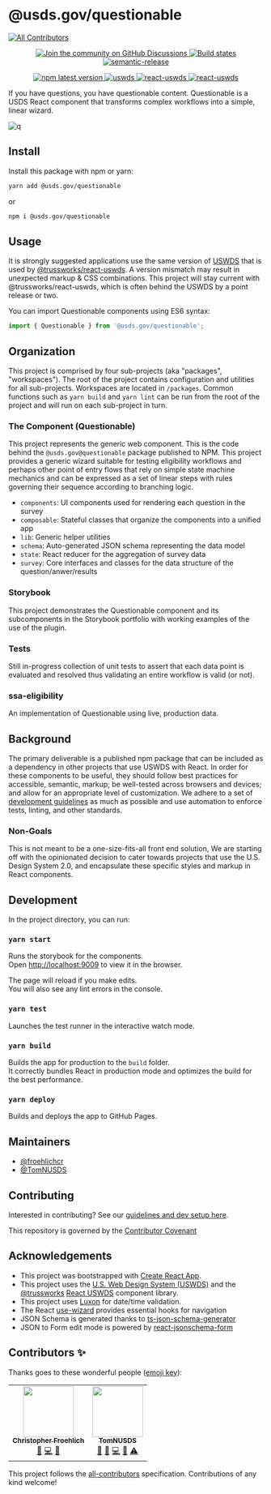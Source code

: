 # @usds.gov/questionable

<!-- ALL-CONTRIBUTORS-BADGE:START - Do not remove or modify this section -->
[![All Contributors](https://img.shields.io/badge/all_contributors-2-orange.svg?style=flat-square)](#contributors-)
<!-- ALL-CONTRIBUTORS-BADGE:END -->

<p align="center">
  <a href="https://github.com/usds/questionable/discussions">
    <img alt="Join the community on GitHub Discussions" src="https://img.shields.io/badge/Join%20the%20community-on%20GitHub%20Discussions-blue">
  </a>
  <a href="https://github.com/usds/questionable/actions?query=workflow%3ARelease+branch%3Amain">
    <img alt="Build states" src="https://github.com/usds/questionable/actions/workflows/release.yml/badge.svg">
  </a>
  <a href="#badge">
    <img alt="semantic-release" src="https://img.shields.io/badge/%20%20%F0%9F%93%A6%F0%9F%9A%80-semantic--release-e10079.svg">
  </a>
</p>
<p align="center">
  <a href="https://www.npmjs.com/package/@usds.gov/questionable">
    <img alt="npm latest version" src="https://img.shields.io/npm/v/@usds.gov/questionable/latest.svg">
  </a>
  <a href="https://www.npmjs.com/package/uswds">
    <img alt="uswds" src="https://img.shields.io/github/package-json/dependency-version/trussworks/react-uswds/dev/uswds" />
  </a>
  <a href="https://www.npmjs.com/package/@trussworks/react-uswds">
    <img alt="react-uswds" src="https://img.shields.io/github/package-json/dependency-version/usds/questionable/@trussworks/react-uswds" />
  </a>
  <a href="https://www.npmjs.com/package/react">
    <img alt="react-uswds" src="https://img.shields.io/github/package-json/dependency-version/usds/questionable/react" />
  </a>
</p>

If you have questions, you have questionable content. Questionable is a USDS React component that transforms complex workflows into a simple, linear wizard.

![q](https://user-images.githubusercontent.com/73488661/122292423-fb993b00-cec3-11eb-91c6-ddb37a4ec7c7.gif)

## Install

Install this package with npm or yarn:

```sh
yarn add @usds.gov/questionable
```

or

```sh
npm i @usds.gov/questionable
```

## Usage 

It is strongly suggested applications use the same version of [USWDS](https://designsystem.digital.gov/) that is used by [@trussworks/react-uswds](https://github.com/trussworks/react-uswds). A version mismatch may result in unexpected markup & CSS combinations. This project will stay current with @trussworks/react-uswds, which is often behind the USWDS by a point release or two.

You can import Questionable components using ES6 syntax:

```ts
import { Questionable } from '@usds.gov/questionable';
```

## Organization

This project is comprised by four sub-projects (aka "packages", "workspaces"). The root of the project contains configuration and utilities for all sub-projects. Workspaces are located in `/packages`. Common functions such as `yarn build` and `yarn lint` can be run from the root of the project and will run on each sub-project in turn.

### The Component (Questionable)

This project represents the generic web component. This is the code behind the `@usds.gov@questionable` package published to NPM. This project provides a generic wizard suitable for testing eligibility workflows and perhaps other point of entry flows that rely on simple state machine mechanics and can be expressed as a set of linear steps with rules governing their sequence according to branching logic.

- `components`: UI components used for rendering each question in the survey
- `composable`: Stateful classes that organize the components into a unified app
- `lib`: Generic helper utilities
- `schema`: Auto-generated JSON schema representing the data model
- `state`: React reducer for the aggregation of survey data
- `survey`: Core interfaces and classes for the data structure of the question/anwer/results

### Storybook

This project demonstrates the Questionable component and its subcomponents in the Storybook portfolio with working examples of the use of the plugin.

### Tests

Still in-progress collection of unit tests to assert that each data point is evaluated and resolved thus validating an entire workflow is valid (or not).

### ssa-eligibility

An implementation of Questionable using live, production data.

## Background

The primary deliverable is a published npm package that can be included as a dependency in other projects that use USWDS with React. In order for these components to be useful, they should follow best practices for accessible, semantic, markup; be well-tested across browsers and devices; and allow for an appropriate level of customization. We adhere to a set of [development guidelines](./github/CONTRIBUTING.md) as much as possible and use automation to enforce tests, linting, and other standards.

### Non-Goals

This is not meant to be a one-size-fits-all front end solution, We are starting off with the opinionated decision to cater towards projects that use the U.S. Design System 2.0, and encapsulate these specific styles and markup in React components.

## Development

In the project directory, you can run:

### `yarn start`

Runs the storybook for the components.\
Open [http://localhost:9009](http://localhost:9009) to view it in the browser.

The page will reload if you make edits.\
You will also see any lint errors in the console.

### `yarn test`

Launches the test runner in the interactive watch mode.

### `yarn build`

Builds the app for production to the `build` folder.\
It correctly bundles React in production mode and optimizes the build for the best performance.

### `yarn deploy`

Builds and deploys the app to GitHub Pages.

## Maintainers

- [@froehlichcr](https://github.com/froehlichcr)
- [@TomNUSDS](https://github.com/TomNUSDS)

## Contributing

Interested in contributing? See our [guidelines and dev setup here](./github/contributing.md).

This repository is governed by the [Contributor Covenant](./github/CODE_OF_CONDUCT.md)

## Acknowledgements

- This project was bootstrapped with [Create React App](https://github.com/facebook/create-react-app).
- This project uses the [U.S. Web Design System (USWDS)](https://designsystem.digital.gov/) and the [@trussworks](https://github.com/trussworks) [React USWDS](https://github.com/trussworks/react-uswds) component library.
- This project uses [Luxon](https://github.com/moment/luxon) for date/time validation.
- The React [use-wizard](https://github.com/use-wizard/use-wizard) provides essential hooks for navigation
- JSON Schema is generated thanks to [ts-json-schema-generator](https://github.com/vega/ts-json-schema-generator)
- JSON to Form edit mode is powered by [react-jsonschema-form](https://github.com/rjsf-team/react-jsonschema-form)

## Contributors ✨

Thanks goes to these wonderful people ([emoji key](https://allcontributors.org/docs/en/emoji-key)):

<!-- ALL-CONTRIBUTORS-LIST:START - Do not remove or modify this section -->
<!-- prettier-ignore-start -->
<!-- markdownlint-disable -->
<table>
  <tr>
    <td align="center"><a href="https://github.com/froehlichcr/"><img src="https://avatars.githubusercontent.com/u/73488661?v=4?s=100" width="100px;" alt=""/><br /><sub><b>Christopher Froehlich</b></sub></a><br /><a href="https://github.com/usds/questionable/issues?q=author%3Afroehlichcr" title="Bug reports">🐛</a> <a href="https://github.com/usds/questionable/commits?author=froehlichcr" title="Code">💻</a> <a href="#design-froehlichcr" title="Design">🎨</a></td>
    <td align="center"><a href="https://github.com/TomNUSDS"><img src="https://avatars.githubusercontent.com/u/74203452?v=4?s=100" width="100px;" alt=""/><br /><sub><b>TomNUSDS</b></sub></a><br /><a href="#question-TomNUSDS" title="Answering Questions">💬</a> <a href="https://github.com/usds/questionable/issues?q=author%3ATomNUSDS" title="Bug reports">🐛</a> <a href="https://github.com/usds/questionable/commits?author=TomNUSDS" title="Code">💻</a> <a href="https://github.com/usds/questionable/pulls?q=is%3Apr+reviewed-by%3ATomNUSDS" title="Reviewed Pull Requests">👀</a> <a href="https://github.com/usds/questionable/commits?author=TomNUSDS" title="Tests">⚠️</a></td>
  </tr>
</table>

<!-- markdownlint-restore -->
<!-- prettier-ignore-end -->

<!-- ALL-CONTRIBUTORS-LIST:END -->

This project follows the [all-contributors](https://github.com/all-contributors/all-contributors) specification. Contributions of any kind welcome!
